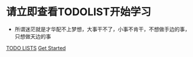 # 请立即查看TODOLIST开始学习

- 所谓迷茫就是才华配不上梦想，大事干不了，小事不肯干，不想做手边的事，只想做天边的事

[TODO LISTS](TODO/README.md)
[Get Started](README.md)

